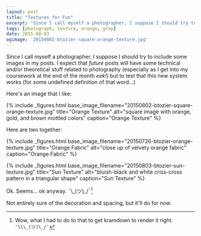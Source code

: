 ```yaml
---
layout: post
title: "Textures for Fun"
excerpt: "Since I call myself a photographer, I suppose I should try to include some images in my posts."
tags: [photograph, texture, orange, gray]
date: 2015-08-03
ogimage: '20150802-btozier-square-orange-texture.jpg'
---
```


Since I call myself a photographer, I suppose I should try to include some images in my posts. I expect that *future* posts will have some technical and/or theoretical stuff related to photography (especially as I get into my coursework at the end of the month *eek!*) but to test that this new system works (for some undefined definition of that word...)

Here's an image that I like:

{% include _figures.html
  base_image_filename="20150802-btozier-square-orange-texture.jpg"
  title="Orange Texture"
  alt="square image with orange, gold, and brown mottled colors"
  caption="Orange Texture"
%}

Here are two together:

{% include _figures.html
  base_image_filename="20150726-btozier-orange-texture.jpg"
  title="Orange Fabric"
  alt="close up of velvety orange fabric"
  caption="Orange Fabric"
%}

{% include _figures.html
  base_image_filename="20150803-btozier-sun-texture.jpg"
  title="Sun Texture"
  alt="bluish-black and white criss-cross pattern in a triangular shape"
  caption="Sun Texture"
%}


Ok. Seems... ok anyway. ¯\\\_(ツ)\_/¯[^1]

Not entirely sure of the decoration and spacing, but it'll do for now.

[^1]:Wow, what I had to do to that to get kramdown to render it right. `¯\\\_(ツ)\_/¯`
